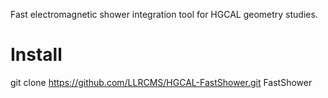 Fast electromagnetic shower integration tool for HGCAL geometry studies.

# Install
git clone https://github.com/LLRCMS/HGCAL-FastShower.git FastShower
